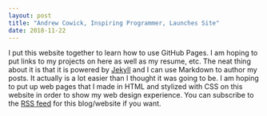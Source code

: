 ```yaml
---
layout: post
title: "Andrew Cowick, Inspiring Programmer, Launches Site"
date: 2018-11-22
---
```


I put this website together to learn how to use GitHub Pages. I am hoping to put links to my projects on here as well as my resume, etc.
The neat thing about it is that it is powered by [Jekyll](http://jekyllrb.com) and I can use Markdown to author my posts. 
It actually is a lot easier than I thought it was going to be.
I am hoping to put up web pages that I made in HTML and stylized with CSS on this website in order to show my web design experience.
You can subscribe to the [RSS feed](https://acow19.github.io/blog/atom.xml) for this blog/website if you want.
